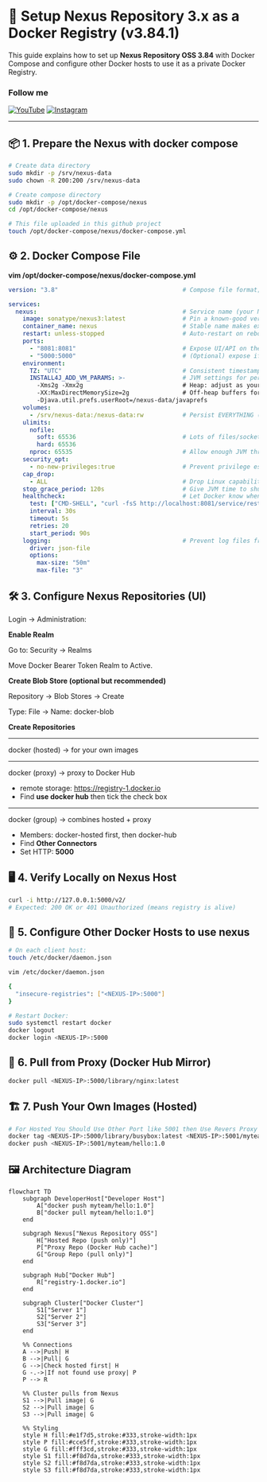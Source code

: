 # 🚀 Setup Nexus Repository 3.x as a Docker Registry (v3.84.1)

This guide explains how to set up **Nexus Repository OSS 3.84** with Docker Compose and configure other Docker hosts to use it as a private Docker Registry.

### Follow me

[![YouTube](https://img.shields.io/badge/YouTube-%23FF0000?style=for-the-badge&logo=youtube&logoColor=white)](https://www.youtube.com/@mehdi_devops_pro)
[![Instagram](https://img.shields.io/badge/Instagram-%23E1306C?style=for-the-badge&logo=instagram&logoColor=white)](https://www.instagram.com/mehdi.devops.pro/)

---

## 📦 1. Prepare the Nexus with docker compose

```bash
# Create data directory
sudo mkdir -p /srv/nexus-data
sudo chown -R 200:200 /srv/nexus-data

# Create compose directory
sudo mkdir -p /opt/docker-compose/nexus
cd /opt/docker-compose/nexus

# This file uploaded in this github project
touch /opt/docker-compose/nexus/docker-compose.yml 

```
## ⚙️ 2. Docker Compose File
**vim /opt/docker-compose/nexus/docker-compose.yml**
```yaml
version: "3.8"                                   # Compose file format; v3.8 is widely supported

services:
  nexus:                                         # Service name (your Nexus app)
    image: sonatype/nexus3:latest                # Pin a known-good version (avoid :latest drift)
    container_name: nexus                        # Stable name makes exec/logs easier
    restart: unless-stopped                      # Auto-restart on reboot/crash; not if you stopped it
    ports:
      - "8081:8081"                              # Expose UI/API on the host (http://HOST:8081)
      - "5000:5000"                              # (Optional) expose if you create a Docker repo on port 5000
    environment:
      TZ: "UTC"                                  # Consistent timestamps in logs
      INSTALL4J_ADD_VM_PARAMS: >-                # JVM settings for performance & stability
        -Xms2g -Xmx2g                            # Heap: adjust as your repos/metadata grow
        -XX:MaxDirectMemorySize=2g               # Off-heap buffers for I/O
        -Djava.util.prefs.userRoot=/nexus-data/javaprefs
    volumes:
      - /srv/nexus-data:/nexus-data:rw           # Persist EVERYTHING (configs/db/blobs/logs) on host
    ulimits:
      nofile:
        soft: 65536                              # Lots of files/sockets under load
        hard: 65536
      nproc: 65535                               # Allow enough JVM threads
    security_opt:
      - no-new-privileges:true                   # Prevent privilege escalation inside the container
    cap_drop:
      - ALL                                      # Drop Linux capabilities (Nexus doesn’t need extra caps)
    stop_grace_period: 120s                      # Give JVM time to shut down cleanly
    healthcheck:                                 # Let Docker know when Nexus is actually ready
      test: ["CMD-SHELL", "curl -fsS http://localhost:8081/service/rest/v1/status | grep -q AVAILABLE"]
      interval: 30s
      timeout: 5s
      retries: 20
      start_period: 90s
    logging:                                     # Prevent log files from filling the disk
      driver: json-file
      options:
        max-size: "50m"
        max-file: "3"
```

## 🛠️ 3. Configure Nexus Repositories (UI)

Login → Administration:

**Enable Realm**

Go to: Security → Realms

Move Docker Bearer Token Realm to Active.


**Create Blob Store (optional but recommended)**

Repository → Blob Stores → Create

Type: File → Name: docker-blob


**Create Repositories**

______________________________________

docker (hosted) → for your own images

______________________________________

docker (proxy) → proxy to Docker Hub 
- remote storage: https://registry-1.docker.io
- Find **use docker hub** then tick the check box
  
______________________________________

docker (group) → combines hosted + proxy

- Members: docker-hosted first, then docker-hub
- Find **Other Connectors**
- Set HTTP: **5000**


## 🖥️ 4. Verify Locally on Nexus Host
```bash
curl -i http://127.0.0.1:5000/v2/
# Expected: 200 OK or 401 Unauthorized (means registry is alive)
```

## 🔑 5. Configure Other Docker Hosts to use nexus
```bash
# On each client host:
touch /etc/docker/daemon.json

vim /etc/docker/daemon.json

{
  "insecure-registries": ["<NEXUS-IP>:5000"]
}

# Restart Docker:
sudo systemctl restart docker
docker logout
docker login <NEXUS-IP>:5000
```

## 🐳 6. Pull from Proxy (Docker Hub Mirror)
```bash
docker pull <NEXUS-IP>:5000/library/nginx:latest

```
## 🏗️ 7. Push Your Own Images (Hosted)
```bash
# For Hosted You Should Use Other Port like 5001 then Use Revers Proxy For Route Traffic To 5000 And 5001 And Your Client Login To 443
docker tag <NEXUS-IP>:5000/library/busybox:latest <NEXUS-IP>:5001/myteam/hello:1.0
docker push <NEXUS-IP>:5001/myteam/hello:1.0

```
## 🖼️ Architecture Diagram
```mermaid
flowchart TD
    subgraph DeveloperHost["Developer Host"]
        A["docker push myteam/hello:1.0"]
        B["docker pull myteam/hello:1.0"]
    end

    subgraph Nexus["Nexus Repository OSS"]
        H["Hosted Repo (push only)"]
        P["Proxy Repo (Docker Hub cache)"]
        G["Group Repo (pull only)"]
    end

    subgraph Hub["Docker Hub"]
        R["registry-1.docker.io"]
    end

    subgraph Cluster["Docker Cluster"]
        S1["Server 1"]
        S2["Server 2"]
        S3["Server 3"]
    end

    %% Connections
    A -->|Push| H
    B -->|Pull| G
    G -->|Check hosted first| H
    G -.->|If not found use proxy| P
    P --> R

    %% Cluster pulls from Nexus
    S1 -->|Pull image| G
    S2 -->|Pull image| G
    S3 -->|Pull image| G

    %% Styling
    style H fill:#e1f7d5,stroke:#333,stroke-width:1px
    style P fill:#cce5ff,stroke:#333,stroke-width:1px
    style G fill:#fff3cd,stroke:#333,stroke-width:1px
    style S1 fill:#f8d7da,stroke:#333,stroke-width:1px
    style S2 fill:#f8d7da,stroke:#333,stroke-width:1px
    style S3 fill:#f8d7da,stroke:#333,stroke-width:1px
